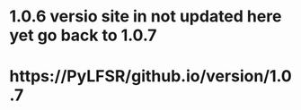 # 1.0.6 versio site in not updated here yet go back to 1.0.7

# https://PyLFSR/github.io/version/1.0.7
